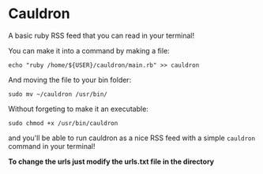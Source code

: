 # Cauldron

A basic ruby RSS feed that you can read in your terminal!

You can make it into a command by making a file:
```
echo "ruby /home/${USER}/cauldron/main.rb" >> cauldron
```
And moving the file to your bin folder:
```
sudo mv ~/cauldron /usr/bin/
```
Without forgeting to make it an executable:
```
sudo chmod +x /usr/bin/cauldron
```

and you'll be able to run cauldron as a nice RSS feed with a simple `cauldron` command in your terminal!



**To change the urls just modify the urls.txt file in the directory** 

